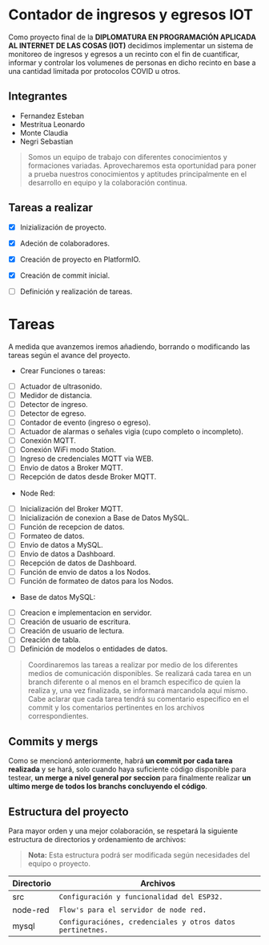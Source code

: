 # Contador de ingresos y egresos IOT

Como proyecto final de la **DIPLOMATURA EN PROGRAMACIÓN APLICADA AL INTERNET DE LAS COSAS (IOT)** decidimos implementar un sistema de monitoreo de ingresos y egresos a un recinto con el fin de cuantificar, informar y controlar los volumenes de personas en dicho recinto en base a una cantidad limitada por protocolos COVID u otros. 

## Integrantes
* Fernandez Esteban
* Mestritua Leonardo
* Monte Claudia
* Negri Sebastian

> Somos un equipo de trabajo con diferentes conocimientos y formaciones variadas. Aprovecharemos esta oportunidad para poner a prueba nuestros conocimientos y aptitudes principalmente en el desarrollo en equipo y la colaboración continua.


## Tareas a realizar

- [x] Inizialización de proyecto.
- [x] Adeción de colaboradores.
- [x] Creación de proyecto en PlatformIO.
- [x] Creación de commit inicial.
- [ ] Definición y realización de tareas.


# Tareas

A medida que avanzemos iremos añadiendo, borrando o modificando las tareas según el avance del proyecto.
- Crear Funciones o tareas:
- [ ] Actuador de ultrasonido.
- [ ] Medidor de distancia.
- [ ] Detector de ingreso.
- [ ] Detector de egreso.
- [ ] Contador de evento (ingreso o egreso).
- [ ] Actuador de alarmas o señales vigia (cupo completo o incompleto).
- [ ] Conexión MQTT.
- [ ] Conexión WiFi modo Station.
- [ ] Ingreso de credenciales MQTT via WEB.
- [ ] Envio de datos a Broker MQTT.
- [ ] Recepción de datos desde Broker MQTT.

- Node Red:
- [ ] Inicialización del Broker MQTT.
- [ ] Inicialización de conexion a Base de Datos MySQL.
- [ ] Función de recepcion de datos.
- [ ] Formateo de datos.
- [ ] Envio de datos a MySQL.
- [ ] Envio de datos a Dashboard.
- [ ] Recepción de datos de Dashboard.
- [ ] Función de envio de datos a los Nodos.
- [ ] Función de formateo de datos para los Nodos.

- Base de datos MySQL:
- [ ] Creacion e implementacion en servidor.
- [ ] Creación de usuario de escritura.
- [ ] Creación de usuario de lectura.
- [ ] Creación de tabla.
- [ ] Definición de modelos o entidades de datos.

> Coordinaremos las tareas a realizar por medio de los diferentes medios de comunicación disponibles.
Se realizará cada tarea en un branch diferente o al menos en el bramch especifico de quien la realiza y, una vez finalizada, se informará marcandola aquí mismo.
Cabe aclarar que cada tarea tendrá su comentario especifico en el commit y los comentarios pertinentes en los archivos correspondientes.

## Commits y mergs

Como se mencionó anteriormente, habrá **un commit por cada tarea realizada** y se hará, solo cuando haya suficiente código disponible para testear, **un merge a nivel general por seccion** para finalmente realizar **un ultimo merge de todos los branchs concluyendo el código**.


## Estructura del proyecto

Para mayor orden y una mejor colaboración, se respetará la siguiente estructura de directorios y ordenamiento de archivos:

> **Nota:** Esta estructura podrá ser modificada según necesidades del equipo o proyecto.



|Directorio|Archivos|
|-|-|
|src|`Configuración y funcionalidad del ESP32.`|
|node-red|`Flow's para el servidor de node red.`|
|mysql|`Configuraciónes, credenciales y otros datos pertinetnes.`|
